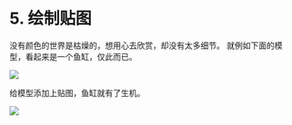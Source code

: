 # 5. 绘制贴图

没有颜色的世界是枯燥的，想用心去欣赏，却没有太多细节。
就例如下面的模型，看起来是一个鱼缸，仅此而已。

![](../../imgs/texture_make_beautiful/texture_make_beautiful/blender_render_without_color.png)

给模型添加上贴图，鱼缸就有了生机。

![](../../imgs/texture_make_beautiful/texture_make_beautiful/blender_render_with_texture.png)

